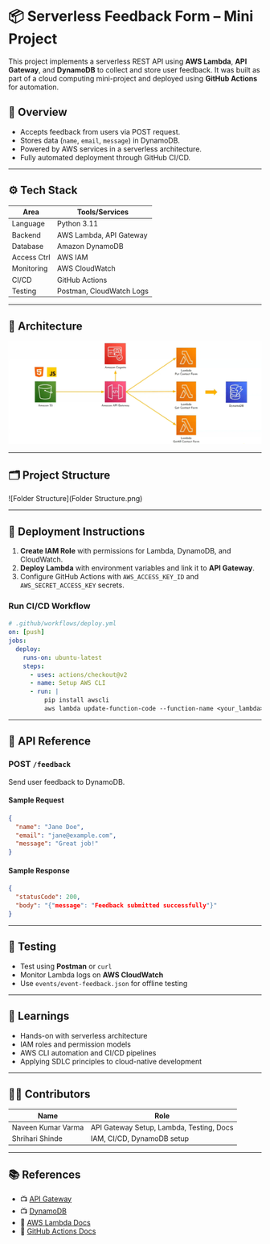# 📦 Serverless Feedback Form – Mini Project

This project implements a serverless REST API using **AWS Lambda**, **API Gateway**, and **DynamoDB** to collect and store user feedback. It was built as part of a cloud computing mini-project and deployed using **GitHub Actions** for automation.

## 📌 Overview

- Accepts feedback from users via POST request.
- Stores data (`name`, `email`, `message`) in DynamoDB.
- Powered by AWS services in a serverless architecture.
- Fully automated deployment through GitHub CI/CD.

---

## ⚙️ Tech Stack

| Area        | Tools/Services                        |
|-------------|----------------------------------------|
| Language    | Python 3.11                            |
| Backend     | AWS Lambda, API Gateway                |
| Database    | Amazon DynamoDB                        |
| Access Ctrl | AWS IAM                                |
| Monitoring  | AWS CloudWatch                         |
| CI/CD       | GitHub Actions                         |
| Testing     | Postman, CloudWatch Logs               |

---

## 🔧 Architecture

![Architecture Diagram](structure.png)

---

## 🗂️ Project Structure

![Folder Structure](Folder Structure.png)

---

## 🚀 Deployment Instructions

1. **Create IAM Role** with permissions for Lambda, DynamoDB, and CloudWatch.
2. **Deploy Lambda** with environment variables and link it to **API Gateway**.
3. Configure GitHub Actions with `AWS_ACCESS_KEY_ID` and `AWS_SECRET_ACCESS_KEY` secrets.

### Run CI/CD Workflow
```yaml
# .github/workflows/deploy.yml
on: [push]
jobs:
  deploy:
    runs-on: ubuntu-latest
    steps:
      - uses: actions/checkout@v2
      - name: Setup AWS CLI
      - run: |
          pip install awscli
          aws lambda update-function-code --function-name <your_lambda> --zip-file fileb://function.zip
```

---

## 🧪 API Reference

### POST `/feedback`
Send user feedback to DynamoDB.

#### Sample Request
```json
{
  "name": "Jane Doe",
  "email": "jane@example.com",
  "message": "Great job!"
}
```

#### Sample Response
```json
{
  "statusCode": 200,
  "body": "{"message": "Feedback submitted successfully"}"
}
```

---

## 🧾 Testing

- Test using **Postman** or `curl`
- Monitor Lambda logs on **AWS CloudWatch**
- Use `events/event-feedback.json` for offline testing

---

## 🧠 Learnings

- Hands-on with serverless architecture
- IAM roles and permission models
- AWS CLI automation and CI/CD pipelines
- Applying SDLC principles to cloud-native development

---

## 👨‍💻 Contributors

| Name              | Role                     |
|-------------------|--------------------------|
| Naveen Kumar Varma | API Gateway Setup, Lambda, Testing, Docs |
| Shrihari Shinde   | IAM, CI/CD, DynamoDB setup |

---

## 📚 References

- 📺 [API Gateway](https://youtu.be/c3J5uvdfSfE?si=cs0AhfickUPYTzCZ)
- 📺 [DynamoDB](https://youtu.be/2k2GINpO308?si=sNSQ2gR-ix4nQTbV)    
- 📘 [AWS Lambda Docs](https://docs.aws.amazon.com/lambda/)  
- 📗 [GitHub Actions Docs](https://docs.github.com/en/actions)